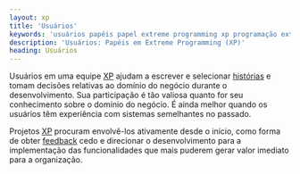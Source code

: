 ```yaml
---
layout: xp
title: 'Usuários'
keywords: 'usuários papéis papel extreme programming xp programação extrema'
description: 'Usuários: Papéis em Extreme Programming (XP)'
heading: Usuários
---
```


Usuários em uma equipe [XP][] ajudam a escrever e selecionar [histórias][h] e tomam decisões relativas ao domínio do negócio durante o desenvolvimento. Sua participação é tão valiosa quanto for seu conhecimento sobre o domínio do negócio. É ainda melhor quando os usuários têm experiência com sistemas semelhantes no passado.

Projetos [XP][] procuram envolvê-los ativamente desde o início, como forma de obter [feedback][f] cedo e direcionar o desenvolvimento para a implementação das funcionalidades que mais puderem gerar valor imediato para a organização.

[h]:	    /xp/praticas/historias
[f]:		/xp/valores/feedback
[XP]:		/xp
